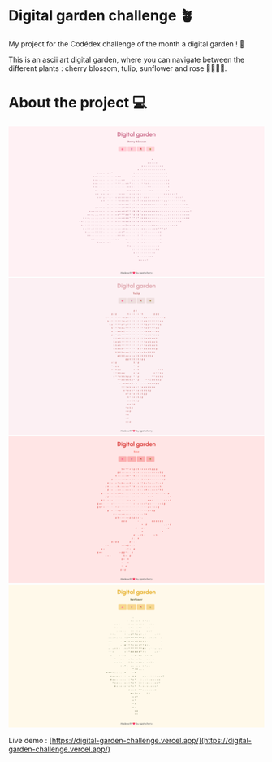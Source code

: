 # Digital garden challenge 🪴

My project for the Codédex challenge of the month a digital garden ! 🌿

This is an ascii art digital garden, where you can navigate between the different plants : cherry blossom, tulip, sunflower and rose 🌸🌷🌻🌹.

# About the project 💻

![Page 1 preview](./assets/page1.png)
![Page 2 preview](./assets/page2.png)
![Page 3 preview](./assets/page3.png)
![Page 4 preview](./assets/page4.png)

Live demo : [https://digital-garden-challenge.vercel.app/](https://digital-garden-challenge.vercel.app/)